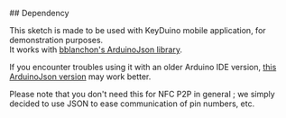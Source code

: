 ## Dependency

This sketch is made to be used with KeyDuino mobile application, for demonstration purposes.  
It works with [bblanchon's ArduinoJson library](https://github.com/bblanchon/ArduinoJson/releases).  

If you encounter troubles using it with an older Arduino IDE version, [this ArduinoJson version](https://github.com/bblanchon/ArduinoJson/releases/download/v5.0.7/ArduinoJson-v5.0.7-old-layout.zip) may work better.  

Please note that you don't need this for NFC P2P in general ; we simply decided to use JSON to ease communication of pin numbers, etc.  
